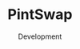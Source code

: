 ---
#preview
title: PintSwap
image: /img/works/3.jpg
category: BLOCKCHAIN
date: Development

#params
layout: "default"

#full details
demoLink: "https://pintswap.exchange/"
introTitle: "PintSwap <span class=\"mil-thin\">P2P Exchange</span>"
details:
    - label: "Client"
      value: "WaterLabs, LLC."

    - label: "Date"
      value: "Febuary 2023 - Present"

    - label: "Services"
      value: "Development, Design & Consulting"

description:
    enabled: 1
    title: "Lorem ipsum dolor sit amet"
    content: "
      <p>Lorem ipsum dolor sit amet, consectetur adipiscing elit, sed do eiusmod tempor incididunt ut labore et dolore magna aliqua. Ut enim ad minim veniam, quis nostrud exercitation ullamco laboris nisi ut aliquip ex ea commodo consequat.</p>
      <p>Duis aute irure dolor in reprehenderit in voluptate velit esse cillum dolore eu fugiat nulla pariatur. Excepteur sint occaecat cupidatat non proident, sunt in culpa qui officia deserunt mollit anim id est laborum.</p>
    "

gallery: 
    enabled: 1
    items:
        - image: /img/works/3/1.jpg
          alt: "image"

        - image: /img/works/3/2.jpg
          alt: "image"

        - image: /img/works/3/3.jpg
          alt: "image"

---